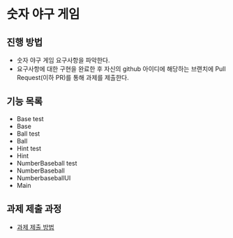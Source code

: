 # 숫자 야구 게임
## 진행 방법
* 숫자 야구 게임 요구사항을 파악한다.
* 요구사항에 대한 구현을 완료한 후 자신의 github 아이디에 해당하는 브랜치에 Pull Request(이하 PR)를 통해 과제를 제출한다.

## 기능 목록
* Base test
* Base
* Ball test
* Ball
* Hint test
* Hint
* NumberBaseball test
* NumberBaseball
* NumberbaseballUI
* Main
## 과제 제출 과정
* [과제 제출 방법](https://github.com/next-step/nextstep-docs/tree/master/ent-precourse)
